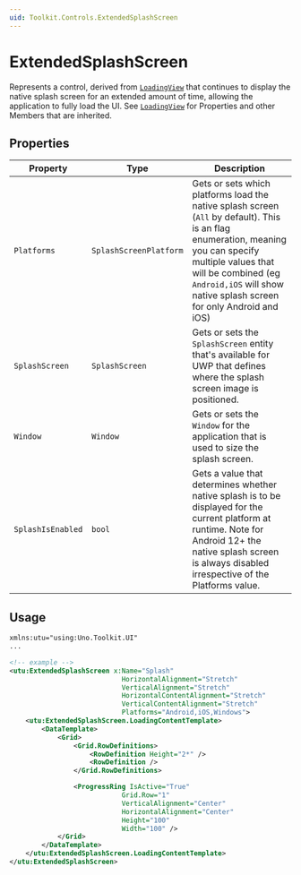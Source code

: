 ```yaml
---
uid: Toolkit.Controls.ExtendedSplashScreen
---
```

# ExtendedSplashScreen

Represents a control, derived from [`LoadingView`](xref:Toolkit.Controls.LoadingView) that continues to display the native splash screen for an extended amount of time, allowing the application to fully load the UI. See [`LoadingView`](xref:Toolkit.Controls.LoadingView) for Properties and other Members that are inherited.

## Properties

| Property          | Type                   | Description                                                                                                                                                                                                                                          |
|-------------------|------------------------|------------------------------------------------------------------------------------------------------------------------------------------------------------------------------------------------------------------------------------------------------|
| `Platforms`       | `SplashScreenPlatform` | Gets or sets which platforms load the native splash screen (`All` by default). This is an flag enumeration, meaning you can specify multiple values that will be combined (eg `Android,iOS` will show native splash screen for only Android and iOS) |
| `SplashScreen`    | `SplashScreen`         | Gets or sets the `SplashScreen` entity that's available for UWP that defines where the splash screen image is positioned.                                                                                                                            |
| `Window`          | `Window`               | Gets or sets the `Window` for the application that is used to size the splash screen.                                                                                                                                                                |
| `SplashIsEnabled` | `bool`                 | Gets a value that determines whether native splash is to be displayed for the current platform at runtime. Note for Android 12+ the native splash screen is always disabled irrespective of the Platforms value.                                     |

## Usage

```xml
xmlns:utu="using:Uno.Toolkit.UI"
...

<!-- example -->
<utu:ExtendedSplashScreen x:Name="Splash"
                            HorizontalAlignment="Stretch"
                            VerticalAlignment="Stretch"
                            HorizontalContentAlignment="Stretch"
                            VerticalContentAlignment="Stretch"
                            Platforms="Android,iOS,Windows">
    <utu:ExtendedSplashScreen.LoadingContentTemplate>
        <DataTemplate>
            <Grid>
                <Grid.RowDefinitions>
                    <RowDefinition Height="2*" />
                    <RowDefinition />
                </Grid.RowDefinitions>

                <ProgressRing IsActive="True"
                            Grid.Row="1"
                            VerticalAlignment="Center"
                            HorizontalAlignment="Center"
                            Height="100"
                            Width="100" />
            </Grid>
        </DataTemplate>
    </utu:ExtendedSplashScreen.LoadingContentTemplate>
</utu:ExtendedSplashScreen>
```
